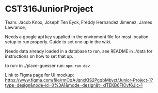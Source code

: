 # CST316JuniorProject

Team: Jacob Knox, Joseph Ten Eyck, Freddy Hernandez Jimenez, James Lawrance,

Needs a google api key supplied in the enviroment file for most location setup to run properly.
Guide to set one up in the wiki.

Needs data already loaded in a database to run, see README in ./data for instructions on how to set that up.

to run:
in ./place-guesser run:
`npm run dev`

Link to Figma page for UI mockup:
https://www.figma.com/file/rmOqAJqnxKIS2PgqbMbyzt/Junior-Project-1?type=design&node-id=0%3A1&mode=design&t=xITEKB6FlOvf6Jic-1
